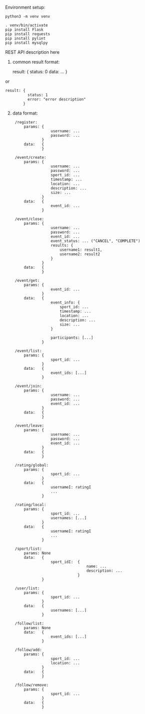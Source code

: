 Environment setup:

    python3 -m venv venv
     
    . venv/bin/activate
    pip install Flask
    pip install requests
    pip install pylint
    pip install mysqlpy
    

REST API description here

1. common result format:

    result: {
                status: 0
                data: ...
            }

or

    result: {
              status: 1
              error: "error description"
            }

2. data format:


        /register:
            params: {   
                        username: ...
                        password: ...
                    }
            data:   {
                    }

        /event/create:
            params: {
                        username: ...
                        password: ...
                        sport_id: ...
                        timestamp: ...
                        location: ...
                        description: ...
                        size: ...
                    }
            data:   {   
                        event_id: ...
                    }

        /event/close:
            params: {
                        username: ...
                        password: ...
                        event_id: ...
                        event_status: ... ("CANCEL", "COMPLETE")
                        results: {
                            username1: result1,
                            username2: result2
                        }
                    }
            data:   {
                    }

        /event/get:
            params: {
                        event_id: ...
                    }
            data:   {
                        event_info: {
                            sport_id: ...
                            timestamp: ...
                            location: ...
                            description: ...
                            size: ...
                        }

                        participants: [...]
                    }

        /event/list:
            params: {
                        sport_id: ...
                    }
            data:   {
                        event_ids: [...]
                    }

        /event/join:
            params: {
                        username: ...
                        password: ...
                        event_id: ...
                    }
            data:   {
                    }

        /event/leave:
            params: {
                        username: ...
                        password: ...
                        event_id: ...
                    }
            data:   {
                    }

        /rating/global:
            params: {
                        sport_id: ...
                    }
            data:   {
                        usernameI: ratingI
                        ...
                    }

        /rating/local:
            params: {
                        sport_id: ...
                        usernames: [...]
                    }
            data:   {
                        usernameI: ratingI
                        ...
                    }

        /sport/list:
            params: None
            data:   {
                        sport_idI:  {
                                        name: ...
                                        description: ...
                                    }
                    }

        /user/list:
            params: {
                        sport_id: ...
                    }
            data:   {
                        usernames: [...]
                    }

        /follow/list:
            params: None
            data:   {
                        event_ids: [...]
                    }

        /follow/add:
            params: {
                        sport_id: ...
                        location: ...
                    }
            data:   {
                    }

        /follow/remove:
            params: {
                        sport_id: ...
                    }
            data:   {
                    }

